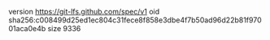 version https://git-lfs.github.com/spec/v1
oid sha256:c008499d25ed1ec804c31fece8f858e3dbe4f7b50ad96d22b81f97001aca0e4b
size 9336
